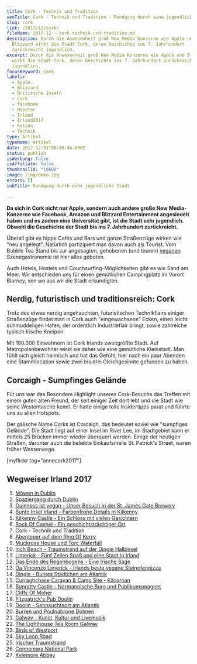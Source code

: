 ```yaml
---
title: Cork - Technik und Tradition
seoTitle: Cork - Technik und Tradition - Rundgang durch eine jugendliche Stadt
slug: cork
link: /2017/12/cork/
fileName: 2017-12---cork-technik-und-tradition.md
description: Durch die Anwesenheit groß New Media Konzerne wie Apple und
  Blizzard wirkt die Stadt Cork, deren Geschichte ins 7. Jahrhundert
  zurückreicht jugendlich.
excerpt: Durch die Anwesenheit groß New Media Konzerne wie Apple und Blizzard
  wirkt die Stadt Cork, deren Geschichte ins 7. Jahrhundert zurückreicht
  jugendlich.
focusKeyword: Cork
labels:
  - Apple
  - Blizzard
  - Brititsche Inseln
  - Cork
  - facebook
  - Hipster
  - Irland
  - Irland2017
  - Reisen
  - Technik
type: Artikel
typeName: Artikel
date: 2017-12-01T08:48:46.000Z
status: publish
isWerbung: false
isAffiliate: false
thumbnailId: "18608"
image: /img/demo.jpg
errors: []
subTitle: Rundgang durch eine jugendliche Stadt
  
---
```


**Da sich in Cork nicht nur Apple, sondern auch andere große New Media-Konzerne
wie Facebook, Amazon und Blizzard Entertainment angesiedelt haben und es zudem
eine Universität gibt, ist die Stadt sehr jugendlich. Obwohl die Geschichte der
Stadt bis ins 7. Jahrhundert zurückreicht.**

Überall gibt es hippe Cafés und Bars und ganze Straßenzüge wirken wie "neu
angelegt". Natürlich partizipiert man davon auch als Tourist. Vom Bubble Tea
Stand bis zur angesagten, gehobenen (und teuren) [veganen](/category/vegan-2/)
Szenegastronomie ist hier alles geboten.

Auch Hotels, Hostels und Couchsurfing-Möglichkeiten gibt es wie Sand am Meer.
Wir entschieden uns für einen gemütlichen Campingplatz im Vorort Blarney, von wo
aus wir die Stadt erkundigten.

## Nerdig, futuristisch und traditionsreich: Cork

Trotz des etwas nerdig angehauchten, futuristischen Technikflairs einiger
Straßenzüge findet man in Cork auch "eingewachsene" Ecken, einen leicht
schmuddeligen Hafen, der ordentlich Industrieflair bringt, sowie zahlreiche
typisch Irische Kneipen.

Mit 190.000 Einwohnern ist Cork Irlands zweitgrößte Stadt. Auf
Metropolenbewohner wirkt sie daher wie eine gemütliche Kleinstadt. Man fühlt
sich gleich heimisch und hat das Gefühl, hier nach ein paar Abenden eine
Stammlocation sowie zwei bis drei Gleichgesinnte gefunden zu haben.

## Corcaigh - Sumpfinges Gelände

Für uns war das Besondere Highlight unseres Cork-Besuchs das Treffen mit einem
guten alten Freund, der seit einiger Zeit dort lebt und die Stadt wie seine
Westentasche kennt. Er hatte einige tolle Insidertipps parat und führte uns zu
allen Hotspots.

Der gälische Name Corks ist Corcaigh, das bedeutet soviel wie "sumpfiges
Gelände". Die Stadt liegt auf einer Insel im River Lee, im Stadtgebiet kann er
mittels 25 Brücken immer wieder überquert werden. Einige der heutigen Straßen,
darunter auch die beliebte Einkaufsmeile St. Patrick's Street, waren früher
Wasserwege.

[myflickr tag="annecork2017"]

## Wegweiser Irland 2017

1.  [Möwen in Dublin](/2017/10/moewen-in-dublin/)
1.  [Spaziergang durch Dublin](/2017/10/kleiner-spaziergang-durch-dublin/)
1.  [Guinness ist vegan - Unser Besuch in der St. James Gate Brewery](/2017/10/guinness-ist-vegan-brauerei-besuch/)
1.  [Bunte Insel Irland - Farbenfrohe Details in Kilkenny](/2017/11/kilkenny-bunte-insel-irland/)
1.  [Kilkenny Castle - Ein Schloss mit vielen Gesichtern](/2017/11/kilkenny-castle/)
1.  [Rock Of Cashel - Ein geschichtsträchtiger Ort](/2017/11/rock-of-cashel/)
1.  Cork - Technik und Tradition
1.  [Abenteuer auf dem Ring Of Kerry](/2018/01/auf-dem-skellig-ring-in-richtung-dingle-halbinsel/)
1.  [Muckross House und Torc Waterfall](/2018/02/muckross-house-und-torc-waterfall-irland/)
1.  [Inch Beach - Traumstrand auf der Dingle Halbinsel](/2018/02/lieblingsstrand-inch-beach/)
1.  [Limerick - Fünf Zeilen Spaß und eine Stadt in Irland](/2018/02/limerick/)
1.  [Das Ende des Regenbogens - Eine Irische Sage](/2018/02/das-ende-des-regenbogens/)
1.  [Da Vincenzo Limerick - Irlands beste vegane Steinofenpizza](/2018/03/da-vincenzo-limerick/)
1.  [Dingle - Buntes Städtchen am Atlantik](/2018/03/dingle/)
1.  [Curraghchase Caravan &amp; Camp Site - Kilcornan](/2018/03/curraghchase-caravan-camp-site/)
1.  [Bunratty Castle - Normannische Burg und Publikumsmagnet](/2018/03/bunratty-castle/)
1.  [Cliffs Of Moher](/2018/04/cliffs-of-moher/)
1.  [Fitzpatrick's Pub Doolin](/2018/04/fitzpatricks-pub-doolin/)
1.  [Doolin - Sehnsuchtsort am Atlantik](/2018/04/doolin/)
1.  [Burren und Poulnabrone Dolmen](/2018/04/poulnabrone-dolmen-burren/)
1.  [Galway - Kunst, Kultur und Livemusik](/2018/04/galway/)
1.  [The Lighthouse Tea Room Galway](/2018/05/the-lighthouse-tea-room-galway/)
1.  [Birds of Westport](/2018/05/birds-of-westport/)
1.  [Sky Loop Road](/2018/05/sky-loop-road-clifden/)
1.  [Irischer Traumstrand](/2018/05/irischer-traumstrand/)
1.  [Connemara National Park](/2018/05/connemara-national-park/)
1.  [Kylemore Abbey](/2018/05/kylemore-abbey/)

  